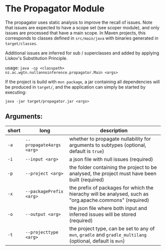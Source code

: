 # The Propagator Module

The propagator uses static analysis to improve the recall of issues. Note that issues are expected to have a scope set (see scoper module), and only issues are processed 
that have a main scope. In Maven projects, this corresponds to classes defined in `src/main/java` with binaries
generated in `target/classes`. 

Additional issues are inferred for sub / superclasses and added by applying Liskov's Substitution Principle. 

usage: `java -cp <classpath> nz.ac.wgtn.nullannoinference.propagator.Main <args>`

If the project is build with `mvn package`, a jar containing all dependencies will be produced in `target/`, and the application can simply be started by executing:

`java -jar target/propagator.jar <args>`

## Arguments: 

| short | long                     | description                                                                                                | 
|-----------|--------------------------|------------------------------------------------------------------------------------------------------------|
| `-a`      | `--propagate4args <arg>` | whether to propagate nullability for arguments to subtypes (optional, default is `true`)                   |
| `-i`      | `--input <arg>`          | a json file with null issues (required)                                                                    |
| `-p`      | `--project <arg>`        | the folder containing the project to be analysed, the project must have been built (required)              |
| `-x`      | `--packagePrefix <arg>`  | the prefix of packages for which the hierachy will be analysed, such as "org.apache.commons" (required)    |
| `-o`      | `--output <arg>`         | the json file where both input and inferred issues will be stored (required)                               |
| `-t`  | `--projecttype <arg>`    | the project type, can be set to any of `mvn`, `gradle` and `gradle_multilang` (optional, default is `mvn`) |







